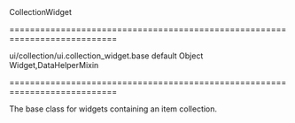 <!--id-->CollectionWidget<!--/id-->
===========================================================================
<!--hidden--><!--/hidden-->
<!--module-->ui/collection/ui.collection_widget.base<!--/module-->
<!--export-->default<!--/export-->
<!--type-->Object<!--/type-->
<!--inherits-->Widget,DataHelperMixin<!--/inherits-->
===========================================================================

<!--shortDescription-->
The base class for widgets containing an item collection.
<!--/shortDescription-->

<!--fullDescription-->

<!--/fullDescription-->